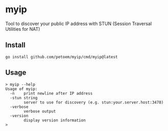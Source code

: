 # myip

Tool to discover your public IP address with STUN (Session Traversal Utilities for NAT)

## Install

```console
go install github.com/petoem/myip/cmd/myip@latest
```

## Usage

```console
> myip --help
Usage of myip:
  -n    print newline after IP address
  -stun string
        server to use for discovery (e.g. stun:your.server.host:3478)
  -verbose
        verbose output
  -version
        display version information
>
```
